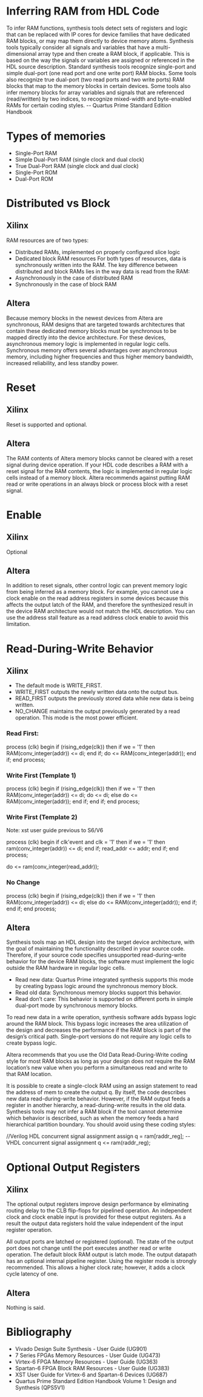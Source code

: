 # Inferring RAM from HDL Code

To infer RAM functions, synthesis tools detect sets of registers and logic that can be replaced
with IP cores for device families that have dedicated RAM blocks, or may map them directly to
device memory atoms.
Synthesis tools typically consider all signals and variables that have a multi-dimensional array
type and then create a RAM block, if applicable. This is based on the way the signals or variables
are assigned or referenced in the HDL source description.
Standard synthesis tools recognize single-port and simple dual-port (one read port and one write
port) RAM blocks. Some tools also recognize true dual-port (two read ports and two write ports) RAM
blocks that map to the memory blocks in certain devices.
Some tools also infer memory blocks for array variables and signals that are referenced
(read/written) by two indices, to recognize mixed-width and byte-enabled RAMs for certain coding
styles. -- Quartus Prime Standard Edition Handbook

# Types of memories

* Single-Port RAM
* Simple Dual-Port RAM (single clock and dual clock)
* True Dual-Port RAM (single clock and dual clock)
* Single-Port ROM
* Dual-Port ROM

# Distributed vs Block

## Xilinx

RAM resources are of two types:
* Distributed RAMs, implemented on properly configured slice logic
* Dedicated block RAM resources
For both types of resources, data is synchronously written into the RAM. The key difference between
distributed and block RAMs lies in the way data is read from the RAM:
* Asynchronously in the case of distributed RAM
* Synchronously in the case of block RAM

## Altera

Because memory blocks in the newest devices from Altera are synchronous, RAM designs that are
targeted towards architectures that contain these dedicated memory blocks must be synchronous to be
mapped directly into the device architecture. For these devices, asynchronous memory logic is
implemented in regular logic cells.
Synchronous memory offers several advantages over asynchronous memory, including higher frequencies
and thus higher memory bandwidth, increased reliability, and less standby power.

# Reset

## Xilinx

Reset is supported and optional.

## Altera

The RAM contents of Altera memory blocks cannot be cleared with a reset signal during device
operation. If your HDL code describes a RAM with a reset signal for the RAM contents, the logic is
implemented in regular logic cells instead of a memory block. Altera recommends against putting RAM
read or write operations in an always block or process block with a reset signal.

# Enable

## Xilinx

Optional

## Altera

In addition to reset signals, other control logic can prevent memory logic from being inferred as a
memory block. For example, you cannot use a clock enable on the read address registers in some
devices because this affects the output latch of the RAM, and therefore the synthesized result in
the device RAM architecture would not match the HDL description. You can use the address stall
feature as a read address clock enable to avoid this limitation.

# Read-During-Write Behavior

## Xilinx

* The default mode is WRITE_FIRST.
* WRITE_FIRST outputs the newly written data onto the output bus.
* READ_FIRST outputs the previously stored data while new data is being written.
* NO_CHANGE maintains the output previously generated by a read operation.
  This mode is the most power efficient.

### Read First:

process (clk)
begin
   if (rising_edge(clk)) then
      if we = '1' then
         RAM(conv_integer(addr)) <= di;
      end if;
      do <= RAM(conv_integer(addr));
   end if;
end process;

### Write First (Template 1)

process (clk)
begin
   if (rising_edge(clk)) then
      if we = '1' then
         RAM(conv_integer(addr)) <= di;
         do <= di;
      else
         do <= RAM(conv_integer(addr));
      end if;
   end if;
end process;

### Write First (Template 2)
Note: xst user guide previous to S6/V6

process (clk)
begin
   if clk'event and clk = '1' then
      if we = '1' then
         ram(conv_integer(addr)) <= di;
      end if;
      read_addr <= addr;
   end if;
end process;

do <= ram(conv_integer(read_addr));

### No Change

process (clk)
begin
   if (rising_edge(clk)) then
      if we = '1' then
         RAM(conv_integer(addr)) <= di;
      else
         do <= RAM(conv_integer(addr));
      end if;
   end if;
end process;

## Altera

Synthesis tools map an HDL design into the target device architecture, with the goal of maintaining
the functionality described in your source code. Therefore, if your source code specifies
unsupported read-during-write behavior for the device RAM blocks, the software must implement the
logic outside the RAM hardware in regular logic cells.

* Read new data: Quartus Prime integrated synthesis supports this mode by creating bypass logic
around the synchronous memory block.
* Read old data: Synchronous memory blocks support this behavior.
* Read don’t care: This behavior is supported on different ports in simple dual-port mode by
synchronous memory blocks.

To read new data in a write operation, synthesis software adds bypass logic around the RAM block.
This bypass logic increases the area utilization of the design and decreases the performance if the
RAM block is part of the design’s critical path. Single-port versions do not require any logic
cells to create bypass logic.

Altera recommends that you use the Old Data Read-During-Write coding style for most RAM blocks as
long as your design does not require the RAM location’s new value when you perform a simultaneous
read and write to that RAM location.

It is possible to create a single-clock RAM using an assign statement to read the address of mem
to create the output q. By itself, the code describes new data read-during-write behavior. However,
if the RAM output feeds a register in another hierarchy, a read-during-write results in the old
data. Synthesis tools may not infer a RAM block if the tool cannot determine which behavior is
described, such as when the memory feeds a hard hierarchical partition boundary. You should avoid
using these coding styles:

//Verilog HDL concurrent signal assignment
assign q = ram[raddr_reg];
-- VHDL concurrent signal assignment
q <= ram(raddr_reg);

# Optional Output Registers

## Xilinx

The optional output registers improve design performance by eliminating routing delay to the CLB
flip-flops for pipelined operation. An independent clock and clock enable input is provided for
these output registers. As a result the output data registers hold the value independent of the
input register operation.

All output ports are latched or registered (optional). The state of the output port does not change
until the port executes another read or write operation. The default block RAM output is latch mode.
The output datapath has an optional internal pipeline register. Using the register mode is strongly
recommended. This allows a higher clock rate; however, it adds a clock cycle latency of one.

## Altera

Nothing is said.

# Bibliography

* Vivado Design Suite Synthesis - User Guide (UG901)
* 7 Series FPGAs Memory Resources - User Guide (UG473)
* Virtex-6 FPGA Memory Resources - User Guide (UG363)
* Spartan-6 FPGA Block RAM Resources - User Guide (UG383)
* XST User Guide for Virtex-6 and Spartan-6 Devices (UG687)
* Quartus Prime Standard Edition Handbook Volume 1: Design and Synthesis (QPS5V1)
